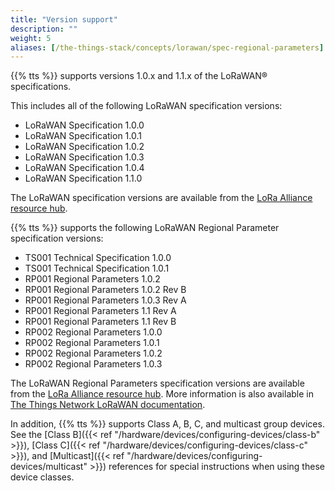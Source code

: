 ```yaml
---
title: "Version support"
description: ""
weight: 5
aliases: [/the-things-stack/concepts/lorawan/spec-regional-parameters]
---
```


{{% tts %}} supports versions 1.0.x and 1.1.x of the LoRaWAN® specifications.

<!--more-->

This includes all of the following LoRaWAN specification versions:

- LoRaWAN Specification 1.0.0
- LoRaWAN Specification 1.0.1
- LoRaWAN Specification 1.0.2
- LoRaWAN Specification 1.0.3
- LoRaWAN Specification 1.0.4
- LoRaWAN Specification 1.1.0

The LoRaWAN specification versions are available from the [LoRa Alliance resource hub](https://lora-alliance.org/resource-hub/).

{{% tts %}} supports the following LoRaWAN Regional Parameter specification versions:

- TS001 Technical Specification 1.0.0
- TS001 Technical Specification 1.0.1
- RP001 Regional Parameters 1.0.2
- RP001 Regional Parameters 1.0.2 Rev B
- RP001 Regional Parameters 1.0.3 Rev A
- RP001 Regional Parameters 1.1 Rev A
- RP001 Regional Parameters 1.1 Rev B
- RP002 Regional Parameters 1.0.0
- RP002 Regional Parameters 1.0.1
- RP002 Regional Parameters 1.0.2
- RP002 Regional Parameters 1.0.3

The LoRaWAN Regional Parameters specification versions are available from the [LoRa Alliance resource hub](https://lora-alliance.org/resource-hub/). More information is also available in [The Things Network LoRaWAN documentation](https://www.thethingsnetwork.org/docs/lorawan/regional-parameters/).

In addition, {{% tts %}} supports Class A, B, C, and multicast group devices. See the [Class B]({{< ref "/hardware/devices/configuring-devices/class-b" >}}), [Class C]({{< ref "/hardware/devices/configuring-devices/class-c" >}}), and [Multicast]({{< ref "/hardware/devices/configuring-devices/multicast" >}}) references for special instructions when using these device classes.
